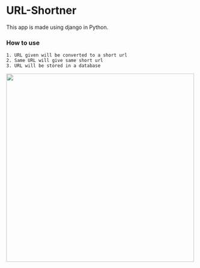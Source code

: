# URL-Shortner


This app is made using django in Python.

### How to use
```
1. URL given will be converted to a short url
2. Same URL will give same short url
3. URL will be stored in a database
```

<img src="https://user-images.githubusercontent.com/30416024/107123294-bedc8800-68c2-11eb-9b47-08c97a85ec37.png" height="500" /> 
